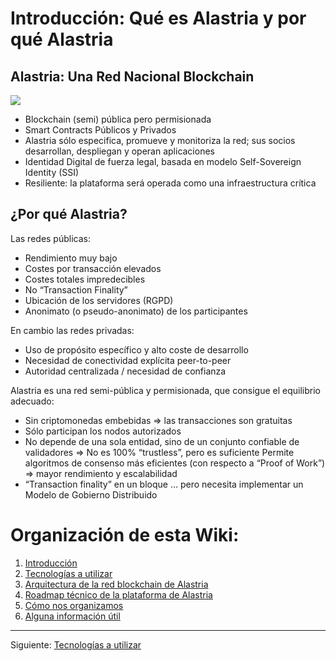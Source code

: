 # Introducción: Qué es Alastria y por qué Alastria
## Alastria: Una Red Nacional Blockchain
![](https://docs.google.com/drawings/d/e/2PACX-1vRWtwYAulgLYzIEOQ7UOQ-htA7lEUFJWQsSnTLzqfdErhjSAkKX9KA6f7DEnHmJIrmvm8Il0-cD72r3/pub?w=719&h=435)
* Blockchain (semi) pública pero permisionada
* Smart Contracts Públicos y Privados
* Alastria sólo especifica, promueve y monitoriza la red; sus socios desarrollan, despliegan y operan aplicaciones
* Identidad Digital de fuerza legal, basada en modelo Self-Sovereign Identity (SSI)
* Resiliente: la plataforma será operada como una infraestructura crítica

## ¿Por qué Alastria?
Las redes públicas:
* Rendimiento muy bajo
* Costes por transacción elevados
* Costes totales impredecibles
* No “Transaction Finality”
* Ubicación de los servidores (RGPD)
* Anonimato (o pseudo-anonimato) de los participantes

En cambio las redes privadas:
* Uso de propósito específico y alto coste de desarrollo
* Necesidad de conectividad explícita peer-to-peer
* Autoridad centralizada / necesidad de confianza

Alastria es una red semi-pública y permisionada, que consigue el equilibrio adecuado:
* Sin criptomonedas embebidas => las transacciones son gratuitas
* Sólo participan los nodos autorizados
* No depende de una sola entidad, sino de un conjunto confiable de validadores => No es 100% “trustless”, pero es suficiente
Permite algoritmos de consenso más eficientes (con respecto a “Proof of Work”) => mayor rendimiento y escalabilidad
* “Transaction finality” en un bloque
… pero necesita implementar un Modelo de Gobierno Distribuido

# Organización de esta Wiki:
1. [Introducción](https://github.com/jesus-alastria/alastria-node/wiki)
2. [Tecnologías a utilizar](https://github.com/jesus-alastria/alastria-node/wiki/Tecnolog%C3%ADas-a-utilizar)
3. [Arquitectura de la red blockchain de Alastria](https://github.com/jesus-alastria/alastria-node/wiki/Arquitectura-de-la-red-blockchain-de-Alastria)
4. [Roadmap técnico de la plataforma de Alastria](https://github.com/jesus-alastria/alastria-node/wiki/Roadmap-t%C3%A9cnico-de-la-plataforma-de-Alastria)
5. [Cómo nos organizamos](https://github.com/jesus-alastria/alastria-node/wiki/C%C3%B3mo-nos-organizamos)
6. [Alguna información útil](https://github.com/jesus-alastria/alastria-node/wiki/Alguna-informaci%C3%B3n-%C3%BAtil)

***
Siguiente: [Tecnologías a utilizar](https://github.com/jesus-alastria/alastria-node/wiki/Tecnolog%C3%ADas-a-utilizar)
